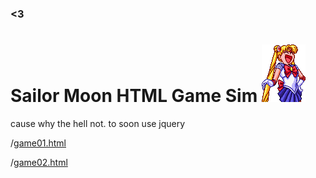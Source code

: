 ### <3

# Sailor Moon HTML Game Sim ![moon](moon03.gif)
cause why the hell not. to soon use jquery

/[game01.html](game01.html)

/[game02.html](game02.html)
